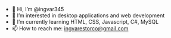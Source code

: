 - 👋 Hi, I’m @ingvar345
- 👀 I’m interested in desktop applications and web development
- 🌱 I’m currently learning HTML, CSS, Javascript, C#, MySQL
- 📫 How to reach me: ingvarestorco@gmail.com

<!---
ingvar345/ingvar345 is a ✨ special ✨ repository because its `README.md` (this file) appears on your GitHub profile.
You can click the Preview link to take a look at your changes.
--->
